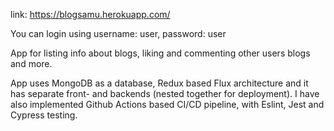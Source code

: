 link:
https://blogsamu.herokuapp.com/


You can login using username: user, password: user


App for listing info about blogs, liking and commenting other users blogs and more. 


App uses MongoDB as a database, Redux based Flux architecture and it has separate front- and backends (nested together for deployment). I have also implemented Github Actions based CI/CD pipeline, with Eslint, Jest and Cypress testing. 

